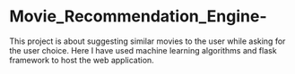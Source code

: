 # Movie_Recommendation_Engine-
This project is about suggesting similar movies to the user while asking for the user choice. Here I have used machine learning algorithms and flask framework to host the web application.
